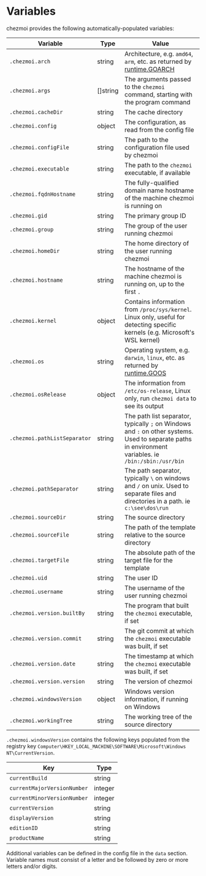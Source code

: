 # Variables

chezmoi provides the following automatically-populated variables:

| Variable                      | Type     | Value                                                                                                                                                 |
|-------------------------------| -------- |-------------------------------------------------------------------------------------------------------------------------------------------------------|
| `.chezmoi.arch`               | string   | Architecture, e.g. `amd64`, `arm`, etc. as returned by [runtime.GOARCH](https://pkg.go.dev/runtime?tab=doc#pkg-constants)                             |
| `.chezmoi.args`               | []string | The arguments passed to the `chezmoi` command, starting with the program command                                                                      |
| `.chezmoi.cacheDir`           | string   | The cache directory                                                                                                                                   |
| `.chezmoi.config`             | object   | The configuration, as read from the config file                                                                                                       |
| `.chezmoi.configFile`         | string   | The path to the configuration file used by chezmoi                                                                                                    |
| `.chezmoi.executable`         | string   | The path to the `chezmoi` executable, if available                                                                                                    |
| `.chezmoi.fqdnHostname`       | string   | The fully-qualified domain name hostname of the machine chezmoi is running on                                                                         |
| `.chezmoi.gid`                | string   | The primary group ID                                                                                                                                  |
| `.chezmoi.group`              | string   | The group of the user running chezmoi                                                                                                                 |
| `.chezmoi.homeDir`            | string   | The home directory of the user running chezmoi                                                                                                        |
| `.chezmoi.hostname`           | string   | The hostname of the machine chezmoi is running on, up to the first `.`                                                                                |
| `.chezmoi.kernel`             | object   | Contains information from `/proc/sys/kernel`. Linux only, useful for detecting specific kernels (e.g. Microsoft's WSL kernel)                         |
| `.chezmoi.os`                 | string   | Operating system, e.g. `darwin`, `linux`, etc. as returned by [runtime.GOOS](https://pkg.go.dev/runtime?tab=doc#pkg-constants)                        |
| `.chezmoi.osRelease`          | object   | The information from `/etc/os-release`, Linux only, run `chezmoi data` to see its output                                                              |
| `.chezmoi.pathListSeparator`  | string   | The path list separator, typically `;` on Windows and `:` on other systems. Used to separate paths in environment variables. ie `/bin:/sbin:/usr/bin` |
| `.chezmoi.pathSeparator`      | string   | The path separator, typically `\` on windows and `/` on unix. Used to separate files and directories in a path. ie `c:\see\dos\run`                   |
| `.chezmoi.sourceDir`          | string   | The source directory                                                                                                                                  |
| `.chezmoi.sourceFile`         | string   | The path of the template relative to the source directory                                                                                             |
| `.chezmoi.targetFile`         | string   | The absolute path of the target file for the template                                                                                                 |
| `.chezmoi.uid`                | string   | The user ID                                                                                                                                           |
| `.chezmoi.username`           | string   | The username of the user running chezmoi                                                                                                              |
| `.chezmoi.version.builtBy`    | string   | The program that built the `chezmoi` executable, if set                                                                                               |
| `.chezmoi.version.commit`     | string   | The git commit at which the `chezmoi` executable was built, if set                                                                                    |
| `.chezmoi.version.date`       | string   | The timestamp at which the `chezmoi` executable was built, if set                                                                                     |
| `.chezmoi.version.version`    | string   | The version of chezmoi                                                                                                                                |
| `.chezmoi.windowsVersion`     | object   | Windows version information, if running on Windows                                                                                                    |
| `.chezmoi.workingTree`        | string   | The working tree of the source directory                                                                                                              |

`.chezmoi.windowsVersion` contains the following keys populated from the
registry key `Computer\HKEY_LOCAL_MACHINE\SOFTWARE\Microsoft\Windows
NT\CurrentVersion`.

| Key                         | Type    |
| --------------------------- | ------- |
| `currentBuild`              | string  |
| `currentMajorVersionNumber` | integer |
| `currentMinorVersionNumber` | integer |
| `currentVersion`            | string  |
| `displayVersion`            | string  |
| `editionID`                 | string  |
| `productName`               | string  |

Additional variables can be defined in the config file in the `data` section.
Variable names must consist of a letter and be followed by zero or more letters
and/or digits.
